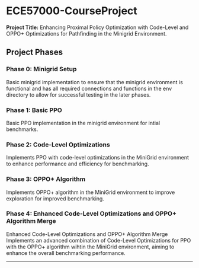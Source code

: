 # ECE57000-CourseProject
**Project Title:** Enhancing Proximal Policy Optimization with Code-Level and OPPO+
Optimizations for Pathfinding in the Minigrid Environment.

## Project Phases
### Phase 0: Minigrid Setup
Basic minigrid implementation to ensure that the minigrid environment is functional
and has all required connections and functions in the env directory to allow for
successful testing in the later phases.

### Phase 1: Basic PPO
Basic PPO implementation in the minigrid environment for intial benchmarks.

### Phase 2: Code-Level Optimizations
Implements PPO with code-level optimizations in the MiniGrid environment to enhance
performance and efficiency for benchmarking.

### Phase 3: OPPO+ Algorithm
Implements OPPO+ algorithm in the MiniGrid environment to improve exploration for
improved benchmarking.

### Phase 4: Enhanced Code-Level Optimizations and OPPO+ Algorithm Merge
Enhanced Code-Level Optimizations and OPPO+ Algorithm Merge
Implements an advanced combination of Code-Level Optimizations for PPO with the
OPPO+ algorithm wihtin the MiniGrid environment, aiming to enhance the overall
benchmarking performance.

---
